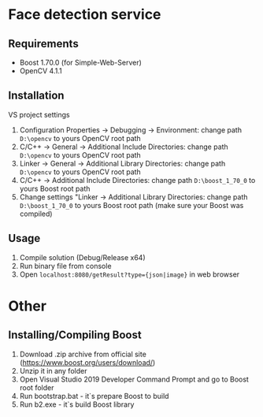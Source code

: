 # Face detection service

## Requirements

* Boost 1.70.0 (for Simple-Web-Server)
* OpenCV 4.1.1

## Installation

VS project settings
1. Configuration Properties -> Debugging -> Environment: change path `D:\opencv` to yours OpenCV root path
2. C/C++ -> General -> Additional Include Directories: change path `D:\opencv` to yours OpenCV root path
3. Linker -> General -> Additional Library Directories: change path `D:\opencv` to yours OpenCV root path
4. C/C++ -> Additional Include Directories: change path `D:\boost_1_70_0` to yours Boost root path
5. Change settings "Linker -> Additional Library Directories: change path `D:\boost_1_70_0` to yours Boost root path (make sure your Boost was compiled)

## Usage

1. Compile solution (Debug/Release x64)
2. Run binary file from console
3. Open `localhost:8080/getResult?type={json|image}` in web browser

# Other

## Installing/Compiling Boost

1. Download .zip archive from official site (https://www.boost.org/users/download/)
2. Unzip it in any folder
3. Open Visual Studio 2019 Developer Command Prompt and go to Boost root folder
4. Run bootstrap.bat - it`s prepare Boost to build
5. Run b2.exe - it`s build Boost library